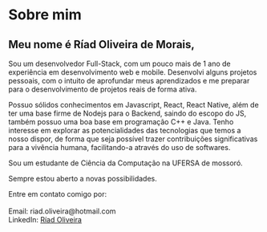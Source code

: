# Sobre mim

## Meu nome é Ríad Oliveira de Morais,

<p>Sou um desenvolvedor Full-Stack, com um pouco mais de 1 ano de experiência em desenvolvimento web e mobile. Desenvolvi alguns projetos pessoais, com o intuito de aprofundar meus aprendizados e me preparar para o desenvolvimento de projetos reais de forma ativa.</p>

<p>Possuo sólidos conhecimentos em Javascript, React, React Native, além de ter uma base firme de Nodejs para o Backend, saindo do escopo do JS, também possuo uma boa base em programação C++ e Java. Tenho interesse em explorar as potencialidades das tecnologias que temos a nosso dispor, de forma que seja possível trazer contribuições significativas para a vivência humana, facilitando-a através do uso de softwares.</p>

Sou um estudante de Ciência da Computação na UFERSA de mossoró.</p>

<p>Sempre estou aberto a novas possibilidades.</p>

<p>
Entre em contato comigo por:</br></br>
Email: riad.oliveira@hotmail.com</br>
LinkedIn: <a href="https://www.linkedin.com/in/r%C3%ADad-oliveira-8492891b4"/>Ríad Oliveira</a>
</p>
